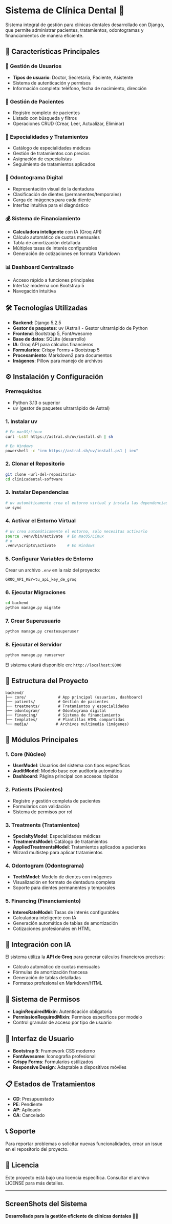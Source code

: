# Sistema de Clínica Dental 🦷

Sistema integral de gestión para clínicas dentales desarrollado con Django, que permite administrar pacientes, tratamientos, odontogramas y financiamientos de manera eficiente.

## 🚀 Características Principales

### 👥 Gestión de Usuarios
- **Tipos de usuario**: Doctor, Secretaria, Paciente, Asistente
- Sistema de autenticación y permisos
- Información completa: teléfono, fecha de nacimiento, dirección

### 🏥 Gestión de Pacientes
- Registro completo de pacientes
- Listado con búsqueda y filtros
- Operaciones CRUD (Crear, Leer, Actualizar, Eliminar)

### 🔬 Especialidades y Tratamientos
- Catálogo de especialidades médicas
- Gestión de tratamientos con precios
- Asignación de especialistas
- Seguimiento de tratamientos aplicados

### 🦷 Odontograma Digital
- Representación visual de la dentadura
- Clasificación de dientes (permanentes/temporales)
- Carga de imágenes para cada diente
- Interfaz intuitiva para el diagnóstico

### 💰 Sistema de Financiamiento
- **Calculadora inteligente** con IA (Groq API)
- Cálculo automático de cuotas mensuales
- Tabla de amortización detallada
- Múltiples tasas de interés configurables
- Generación de cotizaciones en formato Markdown

### 📊 Dashboard Centralizado
- Acceso rápido a funciones principales
- Interfaz moderna con Bootstrap 5
- Navegación intuitiva

## 🛠️ Tecnologías Utilizadas

- **Backend**: Django 5.2.5
- **Gestor de paquetes**: uv (Astral) - Gestor ultrarrápido de Python
- **Frontend**: Bootstrap 5, FontAwesome
- **Base de datos**: SQLite (desarrollo)
- **IA**: Groq API para cálculos financieros
- **Formularios**: Crispy Forms + Bootstrap 5
- **Procesamiento**: Markdown2 para documentos
- **Imágenes**: Pillow para manejo de archivos

## ⚙️ Instalación y Configuración

### Prerrequisitos
- Python 3.13 o superior
- uv (gestor de paquetes ultrarrápido de Astral)

### 1. Instalar uv
```bash
# En macOS/Linux
curl -LsSf https://astral.sh/uv/install.sh | sh

# En Windows
powershell -c "irm https://astral.sh/uv/install.ps1 | iex"
```

### 2. Clonar el Repositorio
```bash
git clone <url-del-repositorio>
cd clinicadental-software
```

### 3. Instalar Dependencias
```bash
# uv automáticamente crea el entorno virtual y instala las dependencias
uv sync
```

### 4. Activar el Entorno Virtual
```bash
# uv crea automáticamente el entorno, solo necesitas activarlo
source .venv/bin/activate  # En macOS/Linux
# o
.venv\Scripts\activate     # En Windows
```

### 5. Configurar Variables de Entorno
Crear un archivo `.env` en la raíz del proyecto:
```env
GROQ_API_KEY=tu_api_key_de_groq
```

### 6. Ejecutar Migraciones
```bash
cd backend
python manage.py migrate
```

### 7. Crear Superusuario
```bash
python manage.py createsuperuser
```

### 8. Ejecutar el Servidor
```bash
python manage.py runserver
```

El sistema estará disponible en: `http://localhost:8000`

## 📁 Estructura del Proyecto

```
backend/
├── core/              # App principal (usuarios, dashboard)
├── patients/          # Gestión de pacientes
├── treatments/        # Tratamientos y especialidades
├── odontogram/        # Odontograma digital
├── financing/         # Sistema de financiamiento
├── templates/         # Plantillas HTML compartidas
└── media/            # Archivos multimedia (imágenes)
```

## 🎯 Módulos Principales

### 1. Core (Núcleo)
- **UserModel**: Usuarios del sistema con tipos específicos
- **AuditModel**: Modelo base con auditoría automática
- **Dashboard**: Página principal con accesos rápidos

### 2. Patients (Pacientes)
- Registro y gestión completa de pacientes
- Formularios con validación
- Sistema de permisos por rol

### 3. Treatments (Tratamientos)
- **SpecialtyModel**: Especialidades médicas
- **TreatmentsModel**: Catálogo de tratamientos
- **AppliedTreatmentsModel**: Tratamientos aplicados a pacientes
- Wizard multistep para aplicar tratamientos

### 4. Odontogram (Odontograma)
- **TeethModel**: Modelo de dientes con imágenes
- Visualización en formato de dentadura completa
- Soporte para dientes permanentes y temporales

### 5. Financing (Financiamiento)
- **InteresRateModel**: Tasas de interés configurables
- Calculadora inteligente con IA
- Generación automática de tablas de amortización
- Cotizaciones profesionales en HTML

## 🤖 Integración con IA

El sistema utiliza la **API de Groq** para generar cálculos financieros precisos:

- Cálculo automático de cuotas mensuales
- Fórmulas de amortización francesa
- Generación de tablas detalladas
- Formateo profesional en Markdown/HTML

## 🔐 Sistema de Permisos

- **LoginRequiredMixin**: Autenticación obligatoria
- **PermissionRequiredMixin**: Permisos específicos por modelo
- Control granular de acceso por tipo de usuario

## 🎨 Interfaz de Usuario

- **Bootstrap 5**: Framework CSS moderno
- **FontAwesome**: Iconografía profesional
- **Crispy Forms**: Formularios estilizados
- **Responsive Design**: Adaptable a dispositivos móviles

## 📋 Estados de Tratamientos

- **CD**: Presupuestado
- **PE**: Pendiente
- **AP**: Aplicado
- **CA**: Cancelado

## 📞 Soporte

Para reportar problemas o solicitar nuevas funcionalidades, crear un issue en el repositorio del proyecto.

## 📄 Licencia

Este proyecto está bajo una licencia específica. Consultar el archivo LICENSE para más detalles.

---

## ScreenShots del Sistema


**Desarrollado para la gestión eficiente de clínicas dentales 🦷✨**